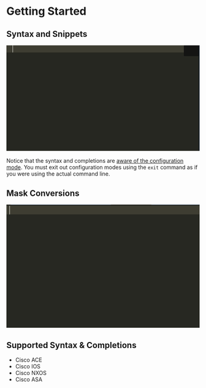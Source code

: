 # Getting Started

## Syntax and Snippets
![Cisco IOS Demo](/docs/img/cisco_ios_demo.gif)

Notice that the syntax and completions are [aware of the configuration mode](docs/configuration_modes.md). You must exit out configuration modes using the `exit` command as if you were using the actual command line.

## Mask Conversions
![Mask Conversions Demo](/docs/img/mask_conversions_demo.gif)

## Supported Syntax & Completions
 * Cisco ACE
 * Cisco IOS
 * Cisco NXOS
 * Cisco ASA


